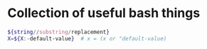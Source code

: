 # Collection of useful bash things

```bash
${string//substring/replacement}
X=${X:-default-value}  # x = (x or "default-value)
```
